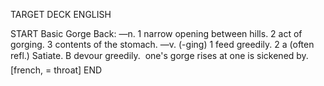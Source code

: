 TARGET DECK
ENGLISH

START
Basic
Gorge
Back: —n. 1 narrow opening between hills. 2 act of gorging. 3 contents of the stomach. —v. (-ging) 1 feed greedily. 2 a (often refl.) Satiate. B devour greedily.  one's gorge rises at one is sickened by. [french, = throat]
END
